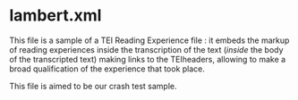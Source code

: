 # lambert.xml

This file is a sample of a TEI Reading Experience file : it embeds the markup of reading experiences inside the transcription of the text (*inside* the body of the transcripted text) making links to the TEIheaders, allowing to make a broad qualification of the experience that took place.

This file is aimed to be our crash test sample.
